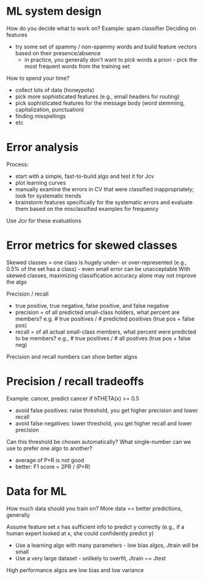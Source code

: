 # ML system design
How do you decide what to work on?
Example: spam classifier
Deciding on features
* try some set of spammy / non-spammy words and build feature vectors based on their presence/absence
  * in practice, you generally don't want to pick words a priori - pick the most frequent words from the training set

How to spend your time?
* collect lots of data (honeypots)
* pick more sophisticated features (e.g., email headers for routing)
* pick sophisticated features for the message body (word stemming, capitalization, punctuation)
* finding misspellings
* etc

# Error analysis
Process:
* start with a simple, fast-to-build algo and test it for Jcv
* plot learning curves
* manually examine the errors in CV that were classified inappropriately; look for systematic trends
* brainstorm features specifically for the systematic errors and evaluate them based on the misclassified examples for frequency

Use Jcv for these evaluations

# Error metrics for skewed classes
Skewed classes = one class is hugely under- or over-represented (e.g., 0.5% of the set has a class) - even small error can be unacceptable
With skewed classes, maximizing classification accuracy alone may not improve the algo

Precision / recall
* true positive, true negative, false positive, and false negative
* precision = of all predicted small-class holders, what percent are members? e.g. # true positives / # predicted positives (true pos + false pos)
* recall = of all actual small-class members, what percent were predicted to be members? e.g., # true positives / # all postives (true pos + false neg)

Precision and recall numbers can show better algos

# Precision / recall tradeoffs
Example: cancer, predict cancer if hTHETA(x) >= 0.5
* avoid false positives: raise threshold, you get higher precision and lower recall
* avoid false negatives: lower threshold, you get higher recall and lower precision

Can this threshold be chosen automatically? What single-number can we use to prefer one algo to another?
* average of P+R is not good
* better: F1 score = 2PR / (P+R)

# Data for ML
How much data should you train on?
More data == better predictions, generally

Assume feature set x has sufficient info to predict y correctly (e.g., if a human expert looked at x, she could confidently predict y)
* Use a learning algo with many parameters - low bias algos, Jtrain will be small
* Use a very large dataset - unlikely to overfit, Jtrain ~= Jtest

High performance algos are low bias and low variance 
